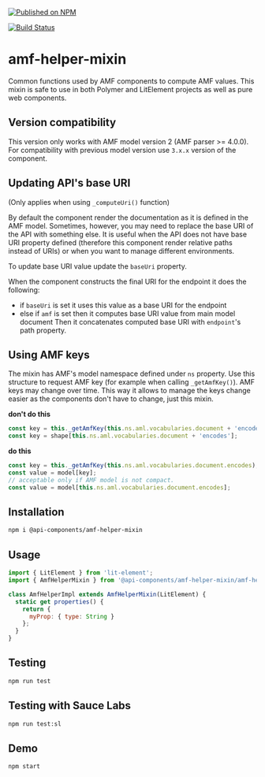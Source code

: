 [![Published on NPM](https://img.shields.io/npm/v/@api-components/amf-helper-mixin.svg)](https://www.npmjs.com/package/@api-components/amf-helper-mixin)

[![Build Status](https://travis-ci.com/advanced-rest-client/amf-helper-mixin.svg)](https://travis-ci.com/advanced-rest-client/amf-helper-mixin)

# amf-helper-mixin

Common functions used by AMF components to compute AMF values.
This mixin is safe to use in both Polymer and LitElement projects as well as pure web components.

## Version compatibility

This version only works with AMF model version 2 (AMF parser >= 4.0.0).
For compatibility with previous model version use `3.x.x` version of the component.

## Updating API's base URI

(Only applies when using `_computeUri()` function)

By default the component render the documentation as it is defined
in the AMF model. Sometimes, however, you may need to replace the base URI
of the API with something else. It is useful when the API does not
have base URI property defined (therefore this component render relative
paths instead of URIs) or when you want to manage different environments.

To update base URI value update the `baseUri` property.

When the component constructs the final URI for the endpoint it does the following:
-   if `baseUri` is set it uses this value as a base URI for the endpoint
-   else if `amf` is set then it computes base URI value from main model document
Then it concatenates computed base URI with `endpoint`'s path property.

## Using AMF keys

The mixin has AMF's model namespace defined under `ns` property. Use this
structure to request AMF key (for example when calling `_getAmfKey()`).
AMF keys may change over time. This way it allows to manage the keys change easier
as the components don't have to change, just this mixin.

**don't do this**
```javascript
const key = this._getAmfKey(this.ns.aml.vocabularies.document + 'encodes');
const key = shape[this.ns.aml.vocabularies.document + 'encodes'];
```

**do this**
```javascript
const key = this._getAmfKey(this.ns.aml.vocabularies.document.encodes);
const value = model[key];
// acceptable only if AMF model is not compact.
const value = model[this.ns.aml.vocabularies.document.encodes];
```

## Installation

```bash
npm i @api-components/amf-helper-mixin
```

## Usage

```javascript
import { LitElement } from 'lit-element';
import { AmfHelperMixin } from '@api-components/amf-helper-mixin/amf-helper-mixin.js';

class AmfHelperImpl extends AmfHelperMixin(LitElement) {
  static get properties() {
    return {
      myProp: { type: String }
    };
  }
}
```

## Testing

```bash
npm run test
```

## Testing with Sauce Labs

```bash
npm run test:sl
```

## Demo

```bash
npm start
```
